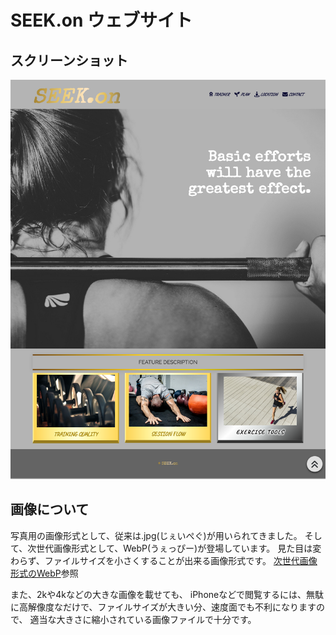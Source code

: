 SEEK.on ウェブサイト
=============================================================================

スクリーンショット
-----------------------------------------------------------------------------
![トップページ](https://github.com/Atelier-Mirai/seekon/blob/master/images/toppage.png)

画像について
-----------------------------------------------------------------------------
写真用の画像形式として、従来は.jpg(じぇいぺぐ)が用いられてきました。
そして、次世代画像形式として、WebP(うぇっぴー)が登場しています。
見た目は変わらず、ファイルサイズを小さくすることが出来る画像形式です。
[次世代画像形式のWebP](https://ics.media/entry/201001/)参照  

また、2kや4kなどの大きな画像を載せても、
iPhoneなどで閲覧するには、無駄に高解像度なだけで、ファイルサイズが大きい分、速度面でも不利になりますので、
適当な大きさに縮小されている画像ファイルで十分です。

